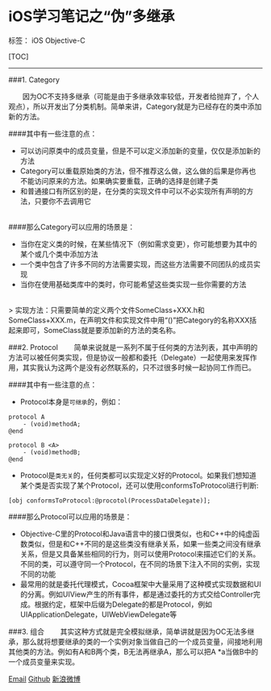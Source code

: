 ﻿# iOS学习笔记之“伪”多继承

标签： iOS Objective-C

[TOC]

---

###1. Category

　　因为OC不支持多继承（可能是由于多继承效率较低，开发者给抛弃了，个人观点），所以开发出了分类机制。简单来讲，Category就是为已经存在的类中添加新的方法。

####其中有一些注意的点：

 - 可以访问原类中的成员变量，但是不可以定义添加新的变量，仅仅是添加新的方法
 - Category可以重载原始类的方法，但不推荐这么做，这么做的后果是你再也不能访问原来的方法。如果确实要重载，正确的选择是创建子类
 - 和普通接口有所区别的是，在分类的实现文件中可以不必实现所有声明的方法，只要你不去调用它

</br>
####那么Category可以应用的场景是：

 - 当你在定义类的时候，在某些情况下（例如需求变更），你可能想要为其中的某个或几个类中添加方法
 - 一个类中包含了许多不同的方法需要实现，而这些方法需要不同团队的成员实现
 - 当你在使用基础类库中的类时，你可能希望这些类实现一些你需要的方法

</br>
> 实现方法：只需要简单的定义两个文件SomeClass+XXX.h和SomeClass+XXX.m，在声明文件和实现文件中用“()”把Category的名称XXX括起来即可，SomeClass就是要添加新的方法的类名称。

###2. Protocol
　　简单来说就是一系列不属于任何类的方法列表，其中声明的方法可以被任何类实现，但是协议一般都和委托（Delegate）一起使用来发挥作用，其实我认为这两个是没有必然联系的，只不过很多时候一起协同工作而已。

####其中有一些注意的点：

 - Protocol本身是`可继承`的，例如：
 
```
protocol A
    - (void)methodA;
@end

protocol B <A>
    - (void)methodB;
@end

```
 - Protocol是`类无关`的，任何类都可以实现定义好的Protocol。如果我们想知道某个类是否实现了某个Protocol，还可以使用conformsToProtocol进行判断:
 
```
[obj conformsToProtocol:@procotol(ProcessDataDelegate)];
```

####那么Protocol可以应用的场景是：

 - Objective-C里的Protocol和Java语言中的接口很类似，也和C++中的纯虚函数类似，但是和C++不同的是这些类没有继承关系，如果一些类之间没有继承关系，但是又具备某些相同的行为，则可以使用Protocol来描述它们的关系。不同的类，可以遵守同一个Protocol，在不同的场景下注入不同的实例，实现不同的功能
 - 最常用的就是委托代理模式，Cocoa框架中大量采用了这种模式实现数据和UI的分离。例如UIView产生的所有事件，都是通过委托的方式交给Controller完成。根据约定，框架中后缀为Delegate的都是Protocol，例如UIApplicationDelegate，UIWebViewDelegate等

###3. 组合
　　其实这种方式就是完全模拟继承，简单讲就是因为OC无法多继承，那么就将想要继承的类的一个实例对象当做自己的一个成员变量，间接地利用其他类的方法。例如有A和B两个类，B无法再继承A，那么可以把A *a当做B中的一个成员变量来实现。

<i class="icon-envelope-alt"></i> [Email](https://mail.google.com/mail/u/0/#inbox)
<i class="icon-github"></i>  [Github](https://github.com/ZXIOU)
<i class="icon-weibo"></i>  [新浪微博](http://weibo.com/3895542020/profile?rightmod=1&wvr=6&mod=personinfo&is_all=1#_loginLayer_1461903468940)

<br />
